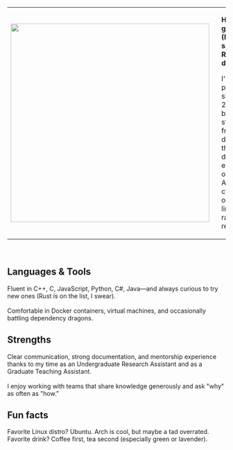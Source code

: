 <table>
  <tr>
    <td>
      <img width="458" src="https://github.com/user-attachments/assets/585645fb-2d25-4a20-83c1-dd75de7e104c" />
    </td>
    <td style="vertical-align: top; padding-left: 20px;">
      <p><strong>Hi, I'm a UTK graduate (MSc) and a self-taught ReactJS developer.</strong></p>
      <p>
        I've enjoyed programming since maybe 2010. My biggest strength is frontend development, though I definitely enjoy all parts of software.
        Also enjoy cybersecurity, old stories, linguistics, random food recipes, etc.
      </p>
    </td>
  </tr>
</table>

<br>

<h2>Languages & Tools</h2>

<p>
Fluent in C++, C, JavaScript, Python, C#, Java—and always curious to try new ones (Rust is on the list, I swear).<br><br>
Comfortable in Docker containers, virtual machines, and occasionally battling dependency dragons.
</p>

<h2>Strengths</h2>

<p>
Clear communication, strong documentation, and mentorship experience thanks to my time as an Undergraduate Research Assistant and as a Graduate Teaching Assistant.<br><br>
I enjoy working with teams that share knowledge generously and ask "why" as often as "how."
</p>

<h2>Fun facts</h2>

<p>
Favorite Linux distro? Ubuntu. Arch is cool, but maybe a tad overrated.<br>
Favorite drink? Coffee first, tea second (especially green or lavender).
</p>
